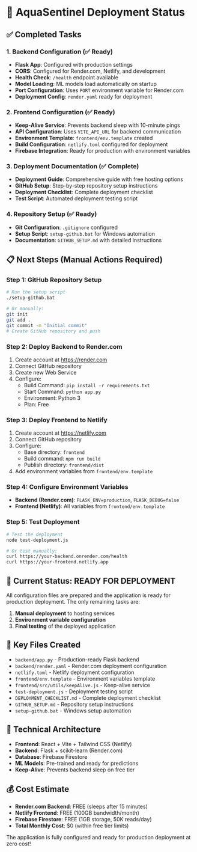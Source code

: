 # 🚀 AquaSentinel Deployment Status

## ✅ Completed Tasks

### 1. Backend Configuration (✅ Ready)
- **Flask App**: Configured with production settings
- **CORS**: Configured for Render.com, Netlify, and development
- **Health Check**: `/health` endpoint available
- **Model Loading**: ML models load automatically on startup
- **Port Configuration**: Uses `PORT` environment variable for Render.com
- **Deployment Config**: `render.yaml` ready for deployment

### 2. Frontend Configuration (✅ Ready)
- **Keep-Alive Service**: Prevents backend sleep with 10-minute pings
- **API Configuration**: Uses `VITE_API_URL` for backend communication
- **Environment Template**: `frontend/env.template` created
- **Build Configuration**: `netlify.toml` configured for deployment
- **Firebase Integration**: Ready for production with environment variables

### 3. Deployment Documentation (✅ Complete)
- **Deployment Guide**: Comprehensive guide with free hosting options
- **GitHub Setup**: Step-by-step repository setup instructions
- **Deployment Checklist**: Complete deployment checklist
- **Test Script**: Automated deployment testing script

### 4. Repository Setup (✅ Ready)
- **Git Configuration**: `.gitignore` configured
- **Setup Script**: `setup-github.bat` for Windows automation
- **Documentation**: `GITHUB_SETUP.md` with detailed instructions

## 📋 Next Steps (Manual Actions Required)

### Step 1: GitHub Repository Setup
```bash
# Run the setup script
./setup-github.bat

# Or manually:
git init
git add .
git commit -m "Initial commit"
# Create GitHub repository and push
```

### Step 2: Deploy Backend to Render.com
1. Create account at https://render.com
2. Connect GitHub repository
3. Create new Web Service
4. Configure:
   - Build Command: `pip install -r requirements.txt`
   - Start Command: `python app.py`
   - Environment: Python 3
   - Plan: Free

### Step 3: Deploy Frontend to Netlify
1. Create account at https://netlify.com
2. Connect GitHub repository
3. Configure:
   - Base directory: `frontend`
   - Build command: `npm run build`
   - Publish directory: `frontend/dist`
4. Add environment variables from `frontend/env.template`

### Step 4: Configure Environment Variables
- **Backend (Render.com)**: `FLASK_ENV=production`, `FLASK_DEBUG=false`
- **Frontend (Netlify)**: All variables from `frontend/env.template`

### Step 5: Test Deployment
```bash
# Test the deployment
node test-deployment.js

# Or test manually:
curl https://your-backend.onrender.com/health
curl https://your-frontend.netlify.app
```

## 🎯 Current Status: READY FOR DEPLOYMENT

All configuration files are prepared and the application is ready for production deployment. The only remaining tasks are:

1. **Manual deployment** to hosting services
2. **Environment variable configuration**
3. **Final testing** of the deployed application

## 📁 Key Files Created

- `backend/app.py` - Production-ready Flask backend
- `backend/render.yaml` - Render.com deployment configuration
- `netlify.toml` - Netlify deployment configuration
- `frontend/env.template` - Environment variables template
- `frontend/src/utils/keepAlive.js` - Keep-alive service
- `test-deployment.js` - Deployment testing script
- `DEPLOYMENT_CHECKLIST.md` - Complete deployment checklist
- `GITHUB_SETUP.md` - Repository setup instructions
- `setup-github.bat` - Windows setup automation

## 🔧 Technical Architecture

- **Frontend**: React + Vite + Tailwind CSS (Netlify)
- **Backend**: Flask + scikit-learn (Render.com)
- **Database**: Firebase Firestore
- **ML Models**: Pre-trained and ready for predictions
- **Keep-Alive**: Prevents backend sleep on free tier

## 💰 Cost Estimate

- **Render.com Backend**: FREE (sleeps after 15 minutes)
- **Netlify Frontend**: FREE (100GB bandwidth/month)
- **Firebase Firestore**: FREE (1GB storage, 50K reads/day)
- **Total Monthly Cost**: $0 (within free tier limits)

The application is fully configured and ready for production deployment at zero cost! 